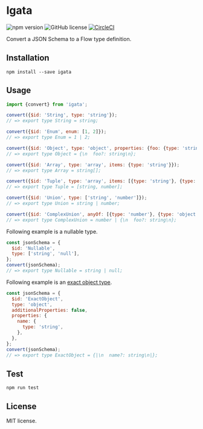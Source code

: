 # Igata

![npm version](https://img.shields.io/npm/v/igata.svg?style=flat)
![GitHub license](https://img.shields.io/badge/license-MIT-blue.svg)
[![CircleCI](https://circleci.com/gh/sakai-akinobu/igata.svg?style=svg)](https://circleci.com/gh/sakai-akinobu/igata)

Convert a JSON Schema to a Flow type definition.

## Installation

```
npm install --save igata
```

## Usage

```javascript
import {convert} from 'igata';

convert({$id: 'String', type: 'string'});
// => export type String = string;

convert({$id: 'Enum', enum: [1, 2]});
// => export type Enum = 1 | 2;

convert({$id: 'Object', type: 'object', properties: {foo: {type: 'string'}}});
// => export type Object = {\n  foo?: string\n};

convert({$id: 'Array', type: 'array', items: {type: 'string'}});
// => export type Array = string[];

convert({$id: 'Tuple', type: 'array', items: [{type: 'string'}, {type: 'number'}]});
// => export type Tuple = [string, number];

convert({$id: 'Union', type: ['string', 'number']});
// => export type Union = string | number;

convert({$id: 'ComplexUnion', anyOf: [{type: 'number'}, {type: 'object', properties: {foo: {type: 'string'}}}]});
// => export type ComplexUnion = number | {\n  foo?: string\n};
```

Following example is a nullable type.

```javascript
const jsonSchema = {
  $id: 'Nullable',
  type: ['string', 'null'],
};
convert(jsonSchema);
// => export type Nullable = string | null;
```

Following example is an [exact object type](https://flow.org/en/docs/types/objects/#toc-exact-object-types).

```javascript
const jsonSchema = {
  $id: 'ExactObject',
  type: 'object',
  additionalProperties: false,
  properties: {
    name: {
      type: 'string',
    },
  },
};
convert(jsonSchema);
// => export type ExactObject = {|\n  name?: string\n|};
```

## Test

```
npm run test
```

## License

MIT license.
